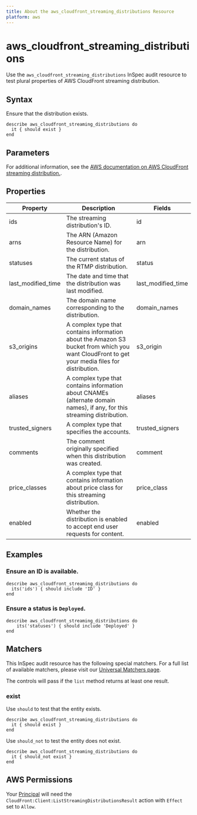 ```yaml
---
title: About the aws_cloudfront_streaming_distributions Resource
platform: aws
---
```


# aws_cloudfront_streaming_distributions

Use the `aws_cloudfront_streaming_distributions` InSpec audit resource to test plural properties of AWS CloudFront streaming distribution.

## Syntax

Ensure that the distribution exists.

    describe aws_cloudfront_streaming_distributions do
      it { should exist }
    end

## Parameters

For additional information, see the [AWS documentation on AWS CloudFront streaming distribution.](https://docs.aws.amazon.com/AWSCloudFormation/latest/UserGuide/aws-resource-cloudfront-streamingdistribution.html).

## Properties

| Property | Description | Fields |
| --- | --- | --- |
| ids | The streaming distribution's ID. | id |
| arns | The ARN (Amazon Resource Name) for the distribution. | arn |
| statuses | The current status of the RTMP distribution. | status |
| last_modified_time | The date and time that the distribution was last modified. | last_modified_time |
| domain_names | The domain name corresponding to the distribution. | domain_names |
| s3_origins | A complex type that contains information about the Amazon S3 bucket from which you want CloudFront to get your media files for distribution. | s3_origin |
| aliases | A complex type that contains information about CNAMEs (alternate domain names), if any, for this streaming distribution. | aliases |
| trusted_signers | A complex type that specifies the accounts. | trusted_signers |
| comments | The comment originally specified when this distribution was created. | comment |
| price_classes | A complex type that contains information about price class for this streaming distribution. | price_class |
| enabled | Whether the distribution is enabled to accept end user requests for content. | enabled |

## Examples

### Ensure an ID is available.

    describe aws_cloudfront_streaming_distributions do
      its('ids') { should include 'ID' }
    end

### Ensure a status is `Deployed`.

    describe aws_cloudfront_streaming_distributions do
        its('statuses') { should include 'Deployed' }
    end

## Matchers

This InSpec audit resource has the following special matchers. For a full list of available matchers, please visit our [Universal Matchers page](https://www.inspec.io/docs/reference/matchers/).

The controls will pass if the `list` method returns at least one result.

### exist

Use `should` to test that the entity exists.

    describe aws_cloudfront_streaming_distributions do
      it { should exist }
    end

Use `should_not` to test the entity does not exist.

    describe aws_cloudfront_streaming_distributions do
      it { should_not exist }
    end

## AWS Permissions

Your [Principal](https://docs.aws.amazon.com/IAM/latest/UserGuide/intro-structure.html#intro-structure-principal) will need the `CloudFront:Client:ListStreamingDistributionsResult` action with `Effect` set to `Allow`.
